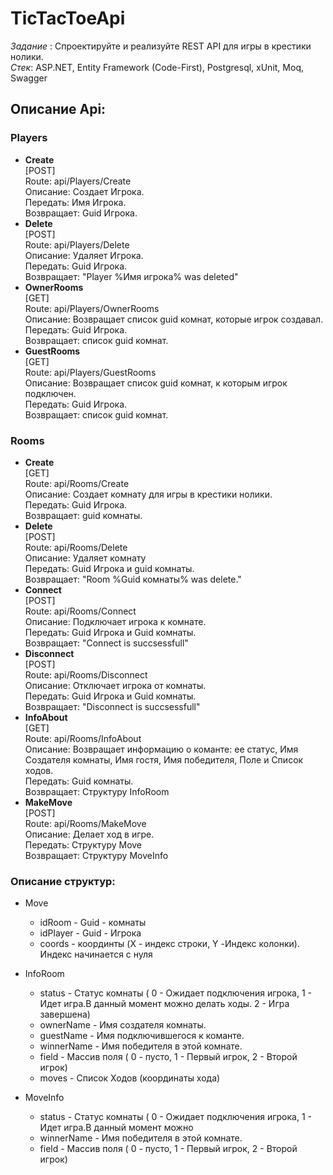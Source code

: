 # TicTacToeApi
*Задание* : Спроектируйте и реализуйте REST API для игры в крестики нолики.  
*Стек*: ASP.NET, Entity Framework (Code-First), Postgresql, xUnit, Moq, Swagger

## Описание Api:
### Players
* **Create**  
[POST]  
Route: api/Players/Create  
Описание: Создает Игрока.  
Передать: Имя Игрока.  
Возвращает: Guid Игрока.  
* **Delete**  
[POST]  
Route: api/Players/Delete  
Описание: Удаляет Игрока.  
Передать: Guid Игрока.  
Возвращает: "Player %Имя игрока% was deleted"  
* **OwnerRooms**  
[GET]  
Route: api/Players/OwnerRooms  
Описание: Возвращает список guid комнат, которые игрок создавал.  
Передать: Guid Игрока.  
Возвращает: список guid комнат.  
* **GuestRooms**    
[GET]  
Route: api/Players/GuestRooms  
Описание: Возвращает список guid комнат, к которым игрок подключен.  
Передать: Guid Игрока.  
Возвращает: список guid комнат.  
### Rooms
* **Create**  
[GET]  
Route: api/Rooms/Create  
Описание: Создает комнату для игры в крестики нолики.  
Передать: Guid Игрока.  
Возвращает: guid комнаты.  
* **Delete**   
[POST]  
Route: api/Rooms/Delete  
Описание: Удаляет комнату  
Передать: Guid Игрока и guid комнаты.   
Возвращает: "Room %Guid комнаты% was delete."  
* **Connect**   
[POST]  
Route: api/Rooms/Connect  
Описание: Подключает игрока к комнате.  
Передать: Guid Игрока и Guid комнаты.  
Возвращает: "Connect is succsessfull"
* **Disconnect**   
[POST]  
Route: api/Rooms/Disconnect  
Описание: Отключает игрока от комнаты.  
Передать: Guid Игрока и Guid комнаты.  
Возвращает: "Disconnect is succsessfull"
* **InfoAbout**   
[GET]   
Route: api/Rooms/InfoAbout  
Описание: Возвращает информацию о команте: ее статус, Имя Создателя комнаты, Имя гостя, Имя победителя, Поле и Список ходов.  
Передать: Guid комнаты.  
Возвращает: Структуру InfoRoom  
* **MakeMove**   
[POST]  
Route: api/Rooms/MakeMove  
Описание: Делает ход в игре.  
Передать: Структуру Move  
Возвращает: Структуру MoveInfo  
### Описание структур:
* Move
  * idRoom - Guid - комнаты
  * idPlayer - Guid - Игрока
  * coords - координты (X - индекс строки, Y -Индекс колонки). Индекс начинается с нуля  

* InfoRoom  
  * status - Статус комнаты ( 0 - Ожидает подключения игрока, 1 - Идет игра.В данный момент можно делать ходы. 2 - Игра завершена)  
  * ownerName - Имя создателя комнаты.
  * guestName - Имя подключившегося к команте.
  * winnerName - Имя победителя в этой комнате.
  * field - Массив поля ( 0 - пусто, 1 - Первый игрок, 2 - Второй игрок)
  * moves - Список Ходов (координаты хода) 

* MoveInfo  
  * status - Статус комнаты ( 0 - Ожидает подключения игрока, 1 - Идет игра.В данный момент можно 
  * winnerName - Имя победителя в этой комнате.
  * field - Массив поля ( 0 - пусто, 1 - Первый игрок, 2 - Второй игрок)


